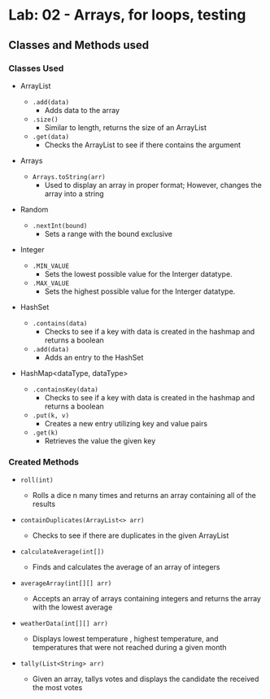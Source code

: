 # Lab: 02 - Arrays, for loops, testing

## Classes and Methods used

### Classes Used

- ArrayList
  - `.add(data)`
    - Adds data to the array
  - `.size()`
    - Similar to length, returns the size of an ArrayList
  - `.get(data)`
    - Checks the ArrayList to see if there contains the argument

- Arrays
  - `Arrays.toString(arr)`
    - Used to display an array in proper format; However, changes the array into a string

- Random
  - `.nextInt(bound)`
    - Sets a range with the bound exclusive

- Integer
  - `.MIN_VALUE`
    - Sets the lowest possible value for the Interger datatype.
  - `.MAX_VALUE`
    - Sets the highest possible value for the Interger datatype.

- HashSet<Integer>
  - `.contains(data)`
    - Checks to see if a key with data is created in the hashmap and returns a boolean
  - `.add(data)`
    - Adds an entry to the HashSet

- HashMap<dataType, dataType>
  - `.containsKey(data)`
    - Checks to see if a key with data is created in the hashmap and returns a boolean
  - `.put(k, v)`
    - Creates a new entry utilizing key and value pairs
  - `.get(k)`
    - Retrieves the value the given key

### Created Methods

- `roll(int)`
  - Rolls a dice n many times and returns an array containing all of the results

- `containDuplicates(ArrayList<> arr)`
  - Checks to see if there are duplicates in the given ArrayList

- `calculateAverage(int[])`
  - Finds and calculates the average of an array of integers

- `averageArray(int[][] arr)`
  - Accepts an array of arrays containing integers and returns the array with the lowest average

- `weatherData(int[][] arr)`
  - Displays lowest temperature , highest temperature, and temperatures that were not reached during a given month

- `tally(List<String> arr)`
  - Given an array, tallys votes and displays the candidate the received the most votes